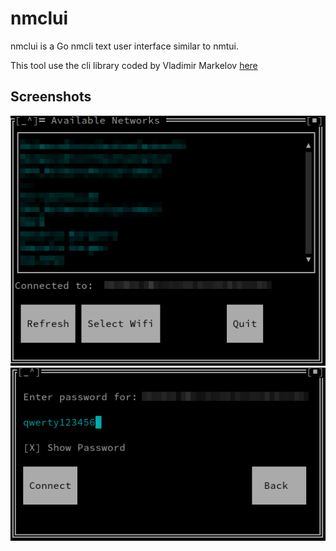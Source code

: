 # nmclui
nmclui is a Go nmcli text user interface similar to nmtui.

This tool use the cli library coded by Vladimir Markelov <a href="https://github.com/VladimirMarkelov/clui"> here </a>

## Screenshots
<img src="./screenshots/screenshot1.png">

<img src="./screenshots/screenshot2.png">
